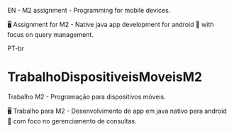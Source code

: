 EN -
M2 assignment - Programming for mobile devices.

🖥 Assignment for M2 - Native java app development for android 🤖 with focus on query management.

PT-br
# TrabalhoDispositiveisMoveisM2
Trabalho M2 - Programação para dispositivos móveis.

🖥 Trabalho para M2 - Desenvolvimento de app em java nativo para android 🤖 com foco no gerenciamento de consultas.
